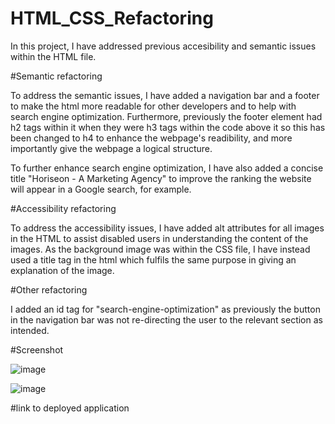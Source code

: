 # HTML_CSS_Refactoring

In this project, I have addressed previous accesibility and semantic issues within the HTML file.

#Semantic refactoring

To address the semantic issues, I have added a navigation bar and a footer to make the html more readable for other developers and to help with search engine optimization. Furthermore, previously the footer element had h2 tags within it when they were h3 tags within the code above it so this has been changed to h4 to enhance the webpage's readibility, and more importantly give the webpage a logical structure.

To further enhance search engine optimization, I have also added a concise title "Horiseon - A Marketing Agency" to improve the ranking the website will appear in a Google search, for example.

#Accessibility refactoring

To address the accessibility issues, I have added alt attributes for all images in the HTML to assist disabled users in understanding the content of the images. As the background image was within the CSS file, I have instead used a title tag in the html which fulfils the same purpose in giving an explanation of the image.

#Other refactoring

I added an id tag for "search-engine-optimization" as previously the button in the navigation bar was not re-directing the user to the relevant section as intended.

#Screenshot

![image](https://user-images.githubusercontent.com/88617634/177268644-c1d43233-4e54-4361-8e6f-adb7d7973962.png)

![image](https://user-images.githubusercontent.com/88617634/177268867-f1d63c06-4890-4893-a491-817fb383189a.png)

#link to deployed application
